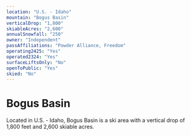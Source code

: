 ```yaml
---
location: "U.S. - Idaho"
mountain: "Bogus Basin"
verticalDrop: "1,800"
skiableAcres: "2,600"
annualSnowfall: "250"
owner: "Independent"
passAffiliations: "Powder Alliance, Freedom"
operating2425: "Yes"
operated2324: "Yes"
surfaceLiftsOnly: "No"
openToPublic: "Yes"
skied: "No"
---
```


# Bogus Basin

Located in U.S. - Idaho, Bogus Basin is a ski area with a vertical drop of 1,800 feet and 2,600 skiable acres.